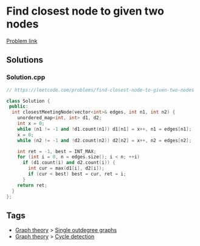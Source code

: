 # Find closest node to given two nodes

[Problem link](https://leetcode.com/problems/find-closest-node-to-given-two-nodes)

## Solutions


### Solution.cpp
```cpp
// https://leetcode.com/problems/find-closest-node-to-given-two-nodes

class Solution {
 public:
  int closestMeetingNode(vector<int>& edges, int n1, int n2) {
    unordered_map<int, int> d1, d2;
    int x = 0;
    while (n1 != -1 and !d1.count(n1)) d1[n1] = x++, n1 = edges[n1];
    x = 0;
    while (n2 != -1 and !d2.count(n2)) d2[n2] = x++, n2 = edges[n2];

    int ret = -1, best = INT_MAX;
    for (int i = 0, n = edges.size(); i < n; ++i)
      if (d1.count(i) and d2.count(i)) {
        int cur = max(d1[i], d2[i]);
        if (cur < best) best = cur, ret = i;
      }
    return ret;
  }
};
```
## Tags

* [Graph theory](/Collections/graph-theory.md#graph-theory) > [Single outdegree graphs](/Collections/graph-theory.md#single-outdegree-graphs)
* [Graph theory](/Collections/graph-theory.md#graph-theory) > [Cycle detection](/Collections/graph-theory.md#cycle-detection)
